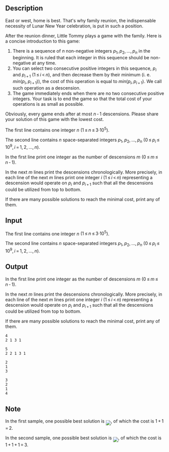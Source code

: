 ## Description

<div><p><span class="tex-font-style-it">East or west, home is best. That's why family reunion, the indispensable necessity of Lunar New Year celebration, is put in such a position.</span></p><p>After the reunion dinner, Little Tommy plays a game with the family. Here is a concise introduction to this game: </p><ol> <li> There is a sequence of <span class="tex-span"><i>n</i></span> non-negative integers <span class="tex-span"><i>p</i><sub class="lower-index">1</sub>, <i>p</i><sub class="lower-index">2</sub>, ..., <i>p</i><sub class="lower-index"><i>n</i></sub></span> in the beginning. It is ruled that each integer in this sequence should be non-negative <span class="tex-font-style-bf">at any time</span>. </li><li> You can select two <span class="tex-font-style-bf">consecutive positive</span> integers in this sequence, <span class="tex-span"><i>p</i><sub class="lower-index"><i>i</i></sub></span> and <span class="tex-span"><i>p</i><sub class="lower-index"><i>i</i> + 1</sub></span> <span class="tex-span">(1 ≤ <i>i</i> &lt; <i>n</i>)</span>, and then decrease them by their minimum (i.&nbsp;e. <span class="tex-span"><i>min</i>(<i>p</i><sub class="lower-index"><i>i</i></sub>, <i>p</i><sub class="lower-index"><i>i</i> + 1</sub>)</span>), the cost of this operation is equal to <span class="tex-span"><i>min</i>(<i>p</i><sub class="lower-index"><i>i</i></sub>, <i>p</i><sub class="lower-index"><i>i</i> + 1</sub>)</span>. We call such operation as a <span class="tex-font-style-it">descension</span>. </li><li> The game immediately ends when there are no two consecutive positive integers. Your task is to end the game so that the total cost of your operations is as small as possible. </li></ol><p>Obviously, every game ends after at most <span class="tex-span"><i>n</i> - 1</span> descensions. Please share your solution of this game with the lowest cost.</p></div><div class="input-specification"><p>The first line contains one integer <span class="tex-span"><i>n</i></span> <span class="tex-span">(1 ≤ <i>n</i> ≤ 3·10<sup class="upper-index">5</sup>)</span>.</p><p>The second line contains <span class="tex-span"><i>n</i></span> space-separated integers <span class="tex-span"><i>p</i><sub class="lower-index">1</sub>, <i>p</i><sub class="lower-index">2</sub>, ..., <i>p</i><sub class="lower-index"><i>n</i></sub></span> <span class="tex-span">(0 ≤ <i>p</i><sub class="lower-index"><i>i</i></sub> ≤ 10<sup class="upper-index">9</sup>, <i>i</i> = 1, 2, ..., <i>n</i>)</span>.</p></div><div class="output-specification"><p>In the first line print one integer as the number of descensions <span class="tex-span"><i>m</i></span> <span class="tex-span">(0 ≤ <i>m</i> ≤ <i>n</i> - 1)</span>.</p><p>In the next <span class="tex-span"><i>m</i></span> lines print the descensions chronologically. More precisely, in each line of the next <span class="tex-span"><i>m</i></span> lines print one integer <span class="tex-span"><i>i</i></span> <span class="tex-span">(1 ≤ <i>i</i> &lt; <i>n</i>)</span> representing a descension would operate on <span class="tex-span"><i>p</i><sub class="lower-index"><i>i</i></sub></span> and <span class="tex-span"><i>p</i><sub class="lower-index"><i>i</i> + 1</sub></span> such that all the descensions could be utilized from top to bottom.</p><p>If there are many possible solutions to reach the minimal cost, print any of them.</p></div>

## Input

<p>The first line contains one integer <span class="tex-span"><i>n</i></span> <span class="tex-span">(1 ≤ <i>n</i> ≤ 3·10<sup class="upper-index">5</sup>)</span>.</p><p>The second line contains <span class="tex-span"><i>n</i></span> space-separated integers <span class="tex-span"><i>p</i><sub class="lower-index">1</sub>, <i>p</i><sub class="lower-index">2</sub>, ..., <i>p</i><sub class="lower-index"><i>n</i></sub></span> <span class="tex-span">(0 ≤ <i>p</i><sub class="lower-index"><i>i</i></sub> ≤ 10<sup class="upper-index">9</sup>, <i>i</i> = 1, 2, ..., <i>n</i>)</span>.</p>

## Output

<p>In the first line print one integer as the number of descensions <span class="tex-span"><i>m</i></span> <span class="tex-span">(0 ≤ <i>m</i> ≤ <i>n</i> - 1)</span>.</p><p>In the next <span class="tex-span"><i>m</i></span> lines print the descensions chronologically. More precisely, in each line of the next <span class="tex-span"><i>m</i></span> lines print one integer <span class="tex-span"><i>i</i></span> <span class="tex-span">(1 ≤ <i>i</i> &lt; <i>n</i>)</span> representing a descension would operate on <span class="tex-span"><i>p</i><sub class="lower-index"><i>i</i></sub></span> and <span class="tex-span"><i>p</i><sub class="lower-index"><i>i</i> + 1</sub></span> such that all the descensions could be utilized from top to bottom.</p><p>If there are many possible solutions to reach the minimal cost, print any of them.</p>





```input1
4
2 1 3 1

```




```input2
5
2 2 1 3 1

```




```output1
2
1
3

```




```output2
3
2
1
4

```



## Note

<p>In the first sample, one possible best solution is <img align="middle" class="tex-formula" src="file://yG4NGSds.png" style="max-width: 100.0%;max-height: 100.0%;">, of which the cost is <span class="tex-span">1 + 1 = 2</span>.</p><p>In the second sample, one possible best solution is <img align="middle" class="tex-formula" src="file://zE7j41uL.png" style="max-width: 100.0%;max-height: 100.0%;">, of which the cost is <span class="tex-span">1 + 1 + 1 = 3</span>.</p>
